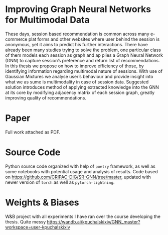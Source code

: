 # Improving Graph Neural Networks for Multimodal Data
 These days, session based recommendation is common across many e-commerce plat
forms and other websites where user behind the session is anonymous, yet it aims
 to predict his further interactions. There have already been many studies trying to
 solve the problem, one particular class of them models each session as graph and ap
plies a Graph Neural Network (GNN) to capture session’s preference and return list
 of recommendations. In this thesis we propose on how to improve efficiency of those,
 by identifying information regarding multimodal nature of sessions. With use of
 Gaussian Mixtures we analyse user’s behaviour and provide insight into what we as
sume is multimodality in case of session data. Suggested solution introduces method
 of applying extracted knowledge into the GNN at its core by modifying adjacency
 matrix of each session graph, greatly improving quality of recommendations.

# Paper
Full work attached as PDF.

# Source Code
Python source code organized with help of `poetry` framework, as well as some notebooks with potential usage and analysis of results.
Code based on https://github.com/CRIPAC-DIG/SR-GNN/tree/master, updated with newer version of `torch` as well as `pytorch-lightning`.

# Weights & Biases
W&B project with all experiments I have ran over the course developing the thesis. Quite messy
https://wandb.ai/kpuchalskixiv/GNN_master?workspace=user-kpuchalskixiv

